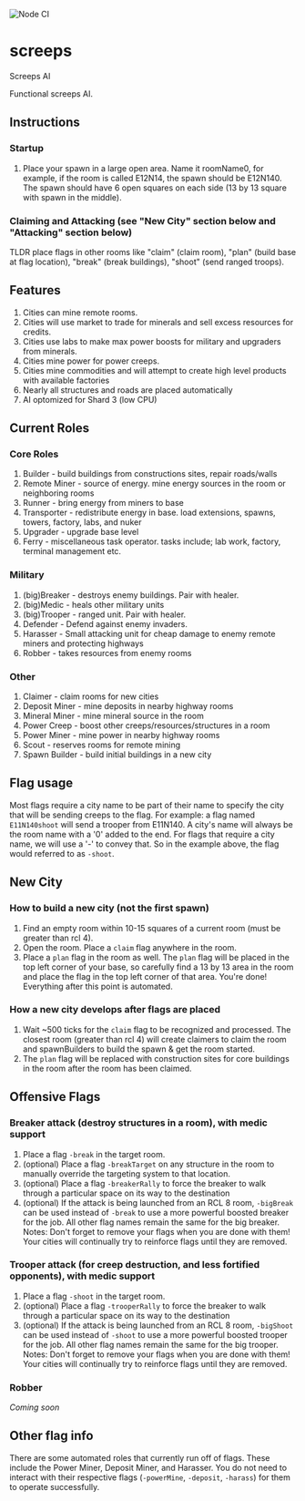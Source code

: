 ![Node CI](https://github.com/jordansafer/screeps/workflows/Node%20CI/badge.svg?branch=master)
# screeps
Screeps AI

Functional screeps AI.

## Instructions
### Startup
1. Place your spawn in a large open area. Name it roomName0, for example, if the room is called E12N14, the spawn should be E12N140. The spawn should have 6 open squares on each side (13 by 13 square with spawn in the middle).

### Claiming and Attacking (see "New City" section below and "Attacking" section below)
TLDR place flags in other rooms like "claim" (claim room), "plan" (build base at flag location), "break" (break buildings), "shoot" (send ranged troops).

## Features
1. Cities can mine remote rooms.
1. Cities will use market to trade for minerals and sell excess resources for credits.
1. Cities use labs to make max power boosts for military and upgraders from minerals.
1. Cities mine power for power creeps.
1. Cities mine commodities and will attempt to create high level products with available factories
1. Nearly all structures and roads are placed automatically
1. AI optomized for Shard 3 (low CPU)

## Current Roles
### Core Roles
1. Builder            - build buildings from constructions sites, repair roads/walls
1. Remote Miner       - source of energy. mine energy sources in the room or neighboring rooms
1. Runner             - bring energy from miners to base
1. Transporter        - redistribute energy in base. load extensions, spawns, towers, factory, labs, and nuker
1. Upgrader           - upgrade base level
1. Ferry              - miscellaneous task operator. tasks include; lab work, factory, terminal management etc.

### Military
1. (big)Breaker       - destroys enemy buildings. Pair with healer.
1. (big)Medic         - heals other military units
1. (big)Trooper       - ranged unit. Pair with healer.
1. Defender           - Defend against enemy invaders.
1. Harasser           - Small attacking unit for cheap damage to enemy remote miners and protecting highways
1. Robber             - takes resources from enemy rooms

### Other
1. Claimer            - claim rooms for new cities
1. Deposit Miner      - mine deposits in nearby highway rooms
1. Mineral Miner      - mine mineral source in the room
1. Power Creep        - boost other creeps/resources/structures in a room
1. Power Miner        - mine power in nearby highway rooms
1. Scout              - reserves rooms for remote mining
1. Spawn Builder      - build initial buildings in a new city

## Flag usage
Most flags require a city name to be part of their name to specify the city that will be sending creeps to the flag.
For example: a flag named `E11N140shoot` will send a trooper from E11N140. A city's name will always be the room name with a '0' added to the end. For flags that require a city name, we will use a '-' to convey that. So in the example above, the flag would referred to as `-shoot`.

## New City
### How to build a new city (not the first spawn)
1. Find an empty room within 10-15 squares of a current room (must be greater than rcl 4).
1. Open the room. Place a `claim` flag anywhere in the room.
1. Place a `plan` flag in the room as well. The `plan` flag will be placed in the top left corner of your base, so carefully find a 13 by 13 area in the room and place the flag in the top left corner of that area. You're done! Everything after this point is automated.

### How a new city develops after flags are placed
1. Wait ~500 ticks for the `claim` flag to be recognized and processed. The closest room (greater than rcl 4) will create claimers to claim the room and spawnBuilders to build the spawn & get the room started.
1. The `plan` flag will be replaced with construction sites for core buildings in the room after the room has been claimed.

## Offensive Flags
### Breaker attack (destroy structures in a room), with medic support
1. Place a flag `-break` in the target room.
1. (optional) Place a flag `-breakTarget` on any structure in the room to manually override the targeting system to that location.
1. (optional) Place a flag `-breakerRally` to force the breaker to walk through a particular space on its way to the destination
1. (optional) If the attack is being launched from an RCL 8 room, `-bigBreak` can be used instead of `-break` to use a more powerful boosted breaker for the job. All other flag names remain the same for the big breaker.
Notes: Don't forget to remove your flags when you are done with them! Your cities will continually try to reinforce flags until they are removed.

### Trooper attack (for creep destruction, and less fortified opponents), with medic support
1. Place a flag `-shoot` in the target room.
1. (optional) Place a flag `-trooperRally` to force the breaker to walk through a particular space on its way to the destination
1. (optional) If the attack is being launched from an RCL 8 room, `-bigShoot` can be used instead of `-shoot` to use a more powerful boosted trooper for the job. All other flag names remain the same for the big trooper.
Notes: Don't forget to remove your flags when you are done with them! Your cities will continually try to reinforce flags until they are removed.

### Robber
*Coming soon*

## Other flag info
There are some automated roles that currently run off of flags. These include the Power Miner, Deposit Miner, and Harasser. You do not need to interact with their respective flags (`-powerMine`, `-deposit`, `-harass`) for them to operate successfully.

